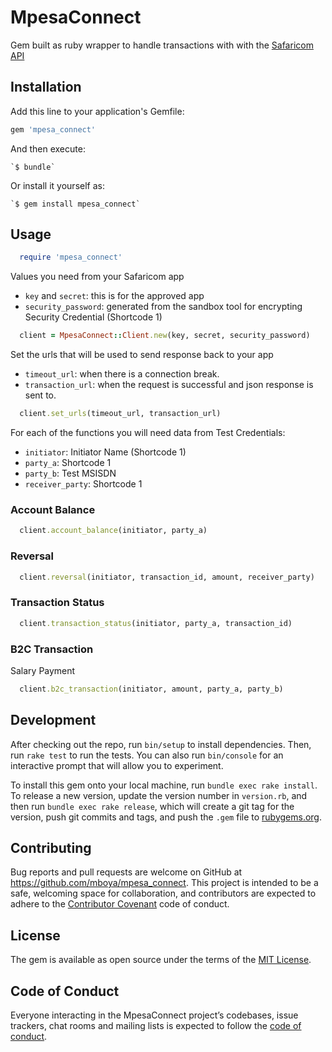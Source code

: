 # MpesaConnect

Gem built as ruby wrapper to handle transactions with with the [Safaricom API](https://developer.safaricom.co.ke/docs)

## Installation

Add this line to your application's Gemfile:

```ruby
gem 'mpesa_connect'
```

And then execute:

    `$ bundle`

Or install it yourself as:

    `$ gem install mpesa_connect`

## Usage

```ruby
  require 'mpesa_connect'
```

Values you need from your Safaricom app

- `key` and `secret`: this is for the approved app
- `security_password`: generated from the sandbox tool for encrypting Security Credential (Shortcode 1)

```ruby
  client = MpesaConnect::Client.new(key, secret, security_password)
```

Set the urls that will be used to send response back to your app

- `timeout_url`: when there is a connection break.
- `transaction_url`: when the request is successful and json response is sent to.

```ruby
  client.set_urls(timeout_url, transaction_url)
```

For each of the functions you will need data from Test Credentials:

- `initiator`: Initiator Name (Shortcode 1)
- `party_a`: Shortcode 1
- `party_b`: Test MSISDN
- `receiver_party`: Shortcode 1

### Account Balance

```ruby
  client.account_balance(initiator, party_a)
```

### Reversal

```ruby
  client.reversal(initiator, transaction_id, amount, receiver_party)
```

### Transaction Status

```ruby
  client.transaction_status(initiator, party_a, transaction_id)
```

### B2C Transaction

Salary Payment

```ruby
  client.b2c_transaction(initiator, amount, party_a, party_b)
```

## Development

After checking out the repo, run `bin/setup` to install dependencies. Then, run `rake test` to run the tests. You can also run `bin/console` for an interactive prompt that will allow you to experiment.

To install this gem onto your local machine, run `bundle exec rake install`. To release a new version, update the version number in `version.rb`, and then run `bundle exec rake release`, which will create a git tag for the version, push git commits and tags, and push the `.gem` file to [rubygems.org](https://rubygems.org).

## Contributing

Bug reports and pull requests are welcome on GitHub at https://github.com/mboya/mpesa_connect. This project is intended to be a safe, welcoming space for collaboration, and contributors are expected to adhere to the [Contributor Covenant](http://contributor-covenant.org) code of conduct.

## License

The gem is available as open source under the terms of the [MIT License](http://opensource.org/licenses/MIT).

## Code of Conduct

Everyone interacting in the MpesaConnect project’s codebases, issue trackers, chat rooms and mailing lists is expected to follow the [code of conduct](https://github.com/mboya/mpesa_connect/blob/master/CODE_OF_CONDUCT.md).
